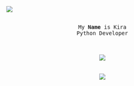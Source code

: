 ![](https://komarev.com/ghpvc/?username=skidkira&color=red)         

<p align="center">
  <br>
  <samp>
    My <b><a rel="nofollow noopener noreferrer" target="_blank">Name</a></b> is Kira
    <br>Python Developer<br>

</samp>

</p>

<p align="center">
  <br><br>
  <img src="https://discord.c99.nl/widget/theme-1/788086046813323324.png">
  <br><br>
  <br>
  <img src="https://github-readme-stats.vercel.app/api/top-langs/?username=skidkra&layout=compact&theme=dark"<p align="center">
</p>

<!--<a href="link" style="text-align: center">
<!--<img src="https://discord.c99.nl/widget/theme-1/788086046813323324.png" align="center"></a> -->
